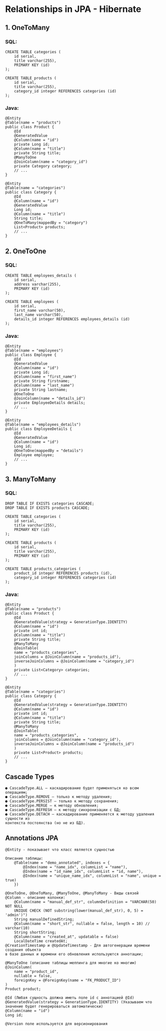 # Relationships in JPA - Hibernate

## 1. OneToMany

### SQL:
    CREATE TABLE categories (
        id serial,
        title varchar(255),
    	PRIMARY KEY (id)
	);

    CREATE TABLE products (
		id serial,
		title varchar(255),
		category_id integer REFERENCES categories (id)
	);


### Java:
	@Entity
	@Table(name = "products")
	public class Product {
		@Id
		@GeneratedValue
		@Column(name = "id")
		private Long id;
		@Column(name = "title")
		private String title;
		@ManyToOne
		@JoinColumn(name = "category_id")
		private Category category;
		// ...
	}
	
	@Entity
	@Table(name = "categories")
	public class Category {
		@Id
		@Column(name = "id")
		@GeneratedValue
		Long id;
		@Column(name = "title")
		String title;
		@OneToMany(mappedBy = "category")
		List<Product> products;
		// ...
	}


## 2. OneToOne

### SQL:
	CREATE TABLE employees_details (
		id serial, 
		address varchar(255), 
		PRIMARY KEY (id)
	);
	
	CREATE TABLE employees (
		id serial, 
		first_name varchar(50), 
		last_name varchar(50), 
		details_id integer REFERENCES employees_details (id)
	);

### Java:
	@Entity
	@Table(name = "employees")
	public class Employee {
		@Id
		@GeneratedValue
		@Column(name = "id")
		private Long id;
		@Column(name = "first_name")
		private String firstname;
		@Column(name = "last_name")
		private String lastname;
		@OneToOne
		@JoinColumn(name = "details_id")
		private EmployeeDetails details;
		// ...
	}

	@Entity
	@Table(name = "employees_details")
	public class EmployeeDetails {
		@Id
		@GeneratedValue
		@Column(name = "id")
		Long id;
		@OneToOne(mappedBy = "details")
		Employee employee;
		// ...
	}

## 3. ManyToMany

### SQL:
	DROP TABLE IF EXISTS categories CASCADE;
	DROP TABLE IF EXISTS products CASCADE;
	
	CREATE TABLE categories (
		id serial, 
		title varchar(255), 
		PRIMARY KEY (id)
	);
	
	CREATE TABLE products (
		id serial, 
		title varchar(255), 
		PRIMARY KEY (id)
	);
	
	CREATE TABLE products_categories (
		product_id integer REFERENCES products (id),
		category_id integer REFERENCES categories (id)
	);

### Java:
	@Entity
	@Table(name = "products")
	public class Product {
		@Id
		@GeneratedValue(strategy = GenerationType.IDENTITY)
		@Column(name = "id")
		private int id;
		@Column(name = "title")
		private String title;
		@ManyToMany
		@JoinTable(
		name = "products_categories",
		joinColumns = @JoinColumn(name = "products_id"),
		inverseJoinColumns = @JoinColumn(name = "category_id")
		)
		private List<Category> categories;
		// ...
	}
	
	@Entity	
	@Table(name = "categories")
	public class Category {
		@Id
		@GeneratedValue(strategy = GenerationType.IDENTITY)
		@Column(name = "id")
		private int id;
		@Column(name = "title")
		private String title;
		@ManyToMany
		@JoinTable(
		name = "products_categories",
		joinColumns = @JoinColumn(name = "category_id"),
		inverseJoinColumns = @JoinColumn(name = "products_id")
		)
		private List<Product> products;
		// ...
	}

## Cascade Types
    ● CascadeType.ALL — каскадирование будет применяться ко всем операциям;
    ● CascadeType.REMOVE — только к методу удаления;
    ● CascadeType.PERSIST — только к методу сохранения;
    ● CascadeType.MERGE — к методу обновления;
    ● CascadeType.REFRESH — к методу синхронизации с БД;
    ● CascadeType.DETACH — каскадирование применяется к методу удаления сущности из
    контекста постоянства (но не из БД).

## Annotations JPA
    @Entity - показывает что класс является сущностью

    Описание таблицы:
        @Table(name = "demo_annotated", indexes = {
            @Index(name = "name_idx", columnList = "name"),
            @Index(name = "id_name_idx", columnList = "id, name"),
            @Index(name = "unique_name_idx", columnList = "name", unique = true)
        })
 
    @OneToOne, @OneToMany, @ManyToOne, @ManyToMany - Виды связей
    @Column - описание колонки:
        @Column(name = "manual_def_str", columnDefinition = "VARCHAR(50) NOT NULL
        UNIQUE CHECK (NOT substring(lower(manual_def_str), 0, 5) = 'admin')")
        String manualDefinedString;
        @Column(name = "short_str", nullable = false, length = 10) // varchar(10)
        String shortString;
        @Column(name = "created_at", updatable = false)
        LocalDateTime createdAt;
    @CreationTimestamp и @UpdateTimestamp - Для автогенерации времени создания объекта 
    в базе данных и времени его обновления используются аннотации;

    @ManyToOne (описание таблицы меппинга для многие ко многим)
    @JoinColumn(
        name = "product_id",
        nullable = false,
        foreignKey = @ForeignKey(name = "FK_PRODUCT_ID")
    )
    Product product;

    @Id (Любая сущность должна иметь поле id с аннотацией @Id)
    @GeneratedValue(strategy = GenerationType.IDENTITY) (Указываем что значение будет генерироваться автоматически)
    @Column(name = "id")
    Long id;

    @Version поле используется для версионирования
